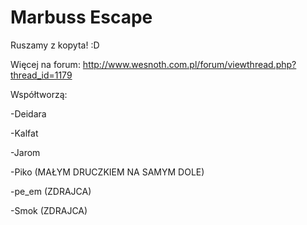﻿# Marbuss Escape
Ruszamy z kopyta! :D


Więcej na forum:
http://www.wesnoth.com.pl/forum/viewthread.php?thread_id=1179



Współtworzą:

-Deidara

-Kalfat

-Jarom

-Piko (MAŁYM DRUCZKIEM NA SAMYM DOLE)

-pe_em (ZDRAJCA)

-Smok (ZDRAJCA)

